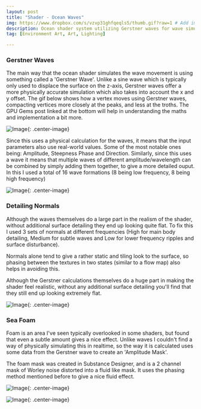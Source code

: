 ```yaml
---
layout: post
title: "Shader - Ocean Waves"
img: https://www.dropbox.com/s/vzvp31ghfqeqls5/thumb.gif?raw=1 # Add image post (optional)
description: Ocean shader system utilizing Gerstner waves for wave simulation and foam calculation.
tag: [Environment Art, Art, Lighting]

---
```

### Gerstner Waves

The main way that the ocean shader simulates the wave movement is using something called a 'Gerstner Wave'. Unlike a sine wave which is typically only used to displace the surface on the z-axis, Gerstner waves offer a more physically accurate simulation which  also takes into account the x and y offset. The gif below shows how a vertex moves using Gerstner waves, compacting vertices more closely at the peaks, and less at the troths. The GPU Gems post linked at the bottom will help in understanding the maths and implementation a bit more.

![Image](https://www.dropbox.com/s/td3ha3q5tcj89gn/wireframe_render.gif?raw=1){: .center-image}

Since this uses a physical calculation for the waves, it means that the input parameters also use real-world values. Some of the most notable ones being: Amplitude, Steepness Phase and Direction. Similarly, since this uses a wave it means that multiple waves of different amplitude/wavelength can be combined by simply adding them together, to give a more detailed ouput. In this I used a total of 16 wave formations (8 being low frequency, 8 being high frequency)

![Image](https://www.dropbox.com/s/m1ytipf8oo0udws/subsurface.jpg?raw=1){: .center-image}

### Detailing Normals

Although the waves themselves do a large part in the realism of the shader, without additional surface detailing they end up looking quite flat. To fix this I used 3 sets of normals at different frequencies (High for main body detailing, Medium for subtle waves and Low for lower frequency ripples and surface disturbance).


Normals alone tend to give a rather static and tiling look to the surface, so phasing between the textures in two states (similar to a flow map) also helps in avoiding this.

Although the Gerstner calculations themselves do a huge part in making the shader feel realistic, without any additional surface detailing you'll find that they still end up looking extremely flat.

![Image](https://www.dropbox.com/s/e1ntjrsi5ic8f2d/normals_comparison.gif?raw=1){: .center-image}

### Sea Foam
Foam is an area I've seen typically overlooked in some shaders, but found that even a subtle amount gives a nice effect. Unlike waves I couldn't find a way of physically simulating this in realtime, so the way it is calculated uses some data from the Gerstner wave to create an 'Amplitude Mask'.


The foam mask was created in Substance Designer, and is a 2 channel mask of Worley noise distorted into a fluid like mask. It uses the phasing method mentioned before to give a nice fluid effect.

![Image](https://www.dropbox.com/s/hfgnq407hfo971z/foam_render.gif?raw=1){: .center-image}

![Image](https://www.dropbox.com/s/b2017ok81rbo79p/foam_noise.jpg?raw=1){: .center-image}
